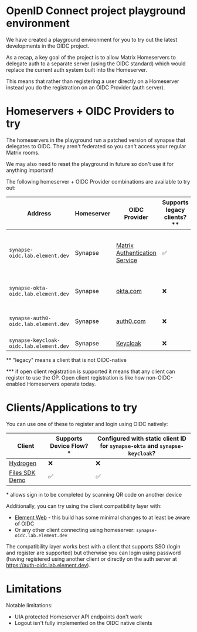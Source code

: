 OpenID Connect project playground environment
=
We have created a playground environment for you to try out the latest developments in the OIDC project.

As a recap, a key goal of the project is to allow Matrix Homeservers to delegate auth to a separate server (using the OIDC standard) which would replace the current auth system built into the Homeserver.

This means that rather than registering a user directly on a Homeserver instead you do the registration on an OIDC Provider (auth server).

Homeservers + OIDC Providers to try
==

The homeservers in the playground run a patched version of synapse that delegates to OIDC. They aren't federated so you can't access your regular Matrix rooms.

We may also need to reset the playground in future so don't use it for anything important!

The following homeserver + OIDC Provider combinations are available to try out:

| Address | Homeserver | OIDC Provider | Supports legacy clients?\*\* | Supports open client registration?\*\*\* | Notes |
| - | - | - | - | - | - |
| `synapse-oidc.lab.element.dev` | Synapse | [Matrix Authentication Service](https://github.com/matrix-org/matrix-authentication-service) | ✅ | ✅ | Currently you can only register with a username/password (SSO/social login and others are to come) |
| `synapse-okta-oidc.lab.element.dev` | Synapse | [okta.com](https://okta.com) | ❌ | ❌ | Currently doesn't support the correct `urn:matrix:*` scopes |
| `synapse-auth0-oidc.lab.element.dev` | Synapse | [auth0.com](https://auth0.com) | ❌ | ✅ | Currently doesn't support the correct `urn:matrix:*` scopes |
| `synapse-keycloak-oidc.lab.element.dev` | Synapse | [Keycloak](https://www.keycloak.org) | ❌ | ❌ |

\*\* "legacy" means a client that is not OIDC-native

\*\*\* if open client registration is supported it means that any client can register to use the OP. Open client registration is like how non-OIDC-enabled Homeservers operate today.

Clients/Applications to try
==

You can use one of these to register and login using OIDC natively:

| Client | Supports Device Flow?* | Configured with static client ID for `synapse-okta` and `synapse-keycloak`? | 
| - | - | - |
| [Hydrogen](https://hydrogen-oidc.lab.element.dev/) | ❌ | ❌ |
| [Files SDK Demo](https://files-sdk-demo-oidc.lab.element.dev/) | ✅ | ✅ |

\* allows sign in to be completed by scanning QR code on another device

Additionally, you can try using the client compatibility layer with:
- [Element Web](https://element-oidc.lab.element.dev/) - this build has some minimal changes to at least be aware of OIDC
- Or any other client connecting using homeserver: `synapse-oidc.lab.element.dev`

The compatibility layer works best with a client that supports SSO (login and register are supported) but otherwise you can login using password (having registered using another client or directly on the auth server at https://auth-oidc.lab.element.dev).

Limitations
==

Notable limitations:

- UIA protected Homeserver API endpoints don't work
- Logout isn't fully implemented on the OIDC native clients

